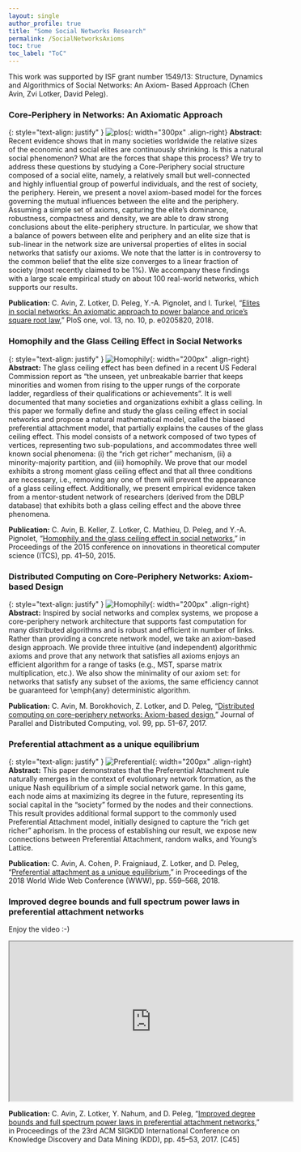 ```yaml
---
layout: single
author_profile: true
title: "Some Social Networks Research"
permalink: /SocialNetworksAxioms
toc: true
toc_label: "ToC"
---
```


This work was supported by ISF grant number 1549/13: Structure, Dynamics and Algorithmics of Social Networks: An Axiom- Based Approach (Chen Avin, Zvi Lotker, David Peleg).


### Core-Periphery in Networks: An Axiomatic Approach

{: style="text-align: justify" }
![plos](/assets/images/pone.0205820.g001.png){: width="300px" .align-right}
**Abstract:** Recent evidence shows that in many societies worldwide the relative sizes of the economic and social elites are continuously shrinking. Is this a natural social phenomenon? What are the forces that shape this process? We try to address these questions by studying a Core-Periphery social structure composed of a social elite, namely, a relatively small but well-connected and highly influential group of powerful individuals, and the rest of society, the periphery. Herein, we present a novel axiom-based model for the forces governing the mutual influences between the elite and the periphery. Assuming a simple set of axioms, capturing the elite’s dominance, robustness, compactness and density, we are able to draw strong conclusions about the elite-periphery structure. In particular, we show that a balance of powers between elite and periphery and an elite size that is sub-linear in the network size are universal properties of elites in social networks that satisfy our axioms. We note that the latter is in controversy to the common belief that the elite size converges to a linear fraction of society (most recently claimed to be 1%). We accompany these findings with a large scale empirical study on about 100 real-world networks, which supports our results.


**Publication:** C. Avin, Z. Lotker, D. Peleg, Y.-A. Pignolet, and I. Turkel, “[Elites in social networks: An axiomatic approach to power balance and price’s square root law](https://doi.org/10.1371/journal.pone.0205820),” PloS one, vol. 13, no. 10, p. e0205820, 2018.




### Homophily and the Glass Ceiling Effect in Social Networks


{: style="text-align: justify" }
![Homophily](/assets/images/homophily.jpg){: width="200px" .align-right}
**Abstract:** The glass ceiling effect has been defined in a recent US Federal Commission report as “the unseen, yet unbreakable barrier that keeps minorities and women from rising to the upper rungs of the corporate ladder, regardless of their qualifications or achievements”. It is well documented that many societies and organizations exhibit a glass ceiling. In this paper we formally define and study the glass ceiling effect in social networks and propose a natural mathematical model, called the biased preferential attachment model, that partially explains the causes of the glass ceiling effect. This model consists of a network composed of two types of vertices, representing two sub-populations, and accommodates three well known social phenomena: (i) the “rich get richer” mechanism, (ii) a minority-majority partition, and (iii) homophily. We prove that our model exhibits a strong moment glass ceiling effect and that all three conditions are necessary, i.e., removing any one of them will prevent the appearance of a glass ceiling effect. Additionally, we present empirical evidence taken from a mentor-student network of researchers (derived from the DBLP database) that exhibits both a glass ceiling effect and the above three phenomena.


**Publication:**  C. Avin, B. Keller, Z. Lotker, C. Mathieu, D. Peleg, and Y.-A. Pignolet, “[Homophily and the glass ceiling effect in social networks](https://doi.org/10.1145/2688073.2688097),” in Proceedings of the 2015 conference on innovations in theoretical computer science (ITCS), pp. 41–50, 2015. 



### Distributed Computing on Core-Periphery Networks: Axiom-based Design

{: style="text-align: justify" }
![Homophily](/assets/images/core.jpg){: width="200px" .align-right}
**Abstract:** Inspired by social networks and complex systems, we propose a core-periphery network architecture that supports fast computation for many distributed algorithms and is robust and efficient in number of links. Rather than providing a concrete network model, we take an axiom-based design approach. We provide three intuitive (and independent) algorithmic axioms and prove that any network that satisfies all axioms enjoys an efficient algorithm for a range of tasks (e.g., MST, sparse matrix multiplication, etc.). We also show the minimality of our axiom set: for networks that satisfy any subset of the axioms, the same efficiency cannot be guaranteed for \emph{any} deterministic algorithm.

**Publication:** C. Avin, M. Borokhovich, Z. Lotker, and D. Peleg, “[Distributed computing on core–periphery networks: Axiom-based design](https://doi.org/10.1016/j.jpdc.2016.08.003),” Journal of Parallel and Distributed Computing, vol. 99, pp. 51–67, 2017.


### Preferential attachment as a unique equilibrium

{: style="text-align: justify" }
![Preferential](/assets/images/preferential.jpg){: width="200px" .align-right}
**Abstract:** This paper demonstrates that the Preferential Attachment rule naturally emerges in the context of evolutionary network formation, as the unique Nash equilibrium of a simple social network game. In this game, each node aims at maximizing its degree in the future,
representing its social capital in the “society” formed by the nodes and their connections. This result provides additional formal support to the commonly used Preferential Attachment model, initially designed to capture the “rich get richer” aphorism. In the process of establishing our result, we expose new connections between Preferential Attachment, random walks, and Young’s Lattice.

**Publication:** C. Avin, A. Cohen, P. Fraigniaud, Z. Lotker, and D. Peleg, “[Preferential attachment as a unique equilibrium](https://doi.org/10.1145/3178876.3186122),” in Proceedings of the 2018 World Wide Web Conference (WWW), pp. 559–568, 2018.

### Improved degree bounds and full spectrum power laws in preferential attachment networks

Enjoy the video :-) 

<iframe width="560" height="315" src="https://youtu.be/uKl1KB241pg" title="YouTube video player" frameborder="1" allow="accelerometer; autoplay; clipboard-write; encrypted-media; gyroscope; picture-in-picture" allowfullscreen></iframe>

**Publication:** C. Avin, Z. Lotker, Y. Nahum, and D. Peleg, “[Improved degree bounds and full spectrum power laws in preferential attachment networks](https://doi.org/10.1145/3097983.3098012),” in Proceedings of the 23rd ACM SIGKDD International Conference on Knowledge Discovery and Data Mining (KDD), pp. 45–53, 2017. [C45]
